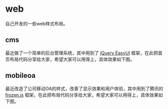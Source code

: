 # web
自己开发的一些web样式布局。

## cms
最近做了一个简单的后台管理系统，其中用到了 [jQuery EasyUI](http://www.jeasyui.com) 框架，在此把首页布局代码分享给大家，希望大家可以用得上，具体效果如下图。

## mobileoa
最近改造了公司移动OA的样式，改善了显示效果和用户体验，其中用到了腾讯的 [frozen.js](http://frozenui.github.io) 框架，在此把布局代码分享给大家，希望大家可以用得上，具体效果如下图。
